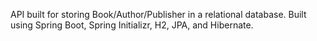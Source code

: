 API built for storing Book/Author/Publisher in a relational database. Built using Spring Boot, Spring Initializr, H2, JPA, and Hibernate.
